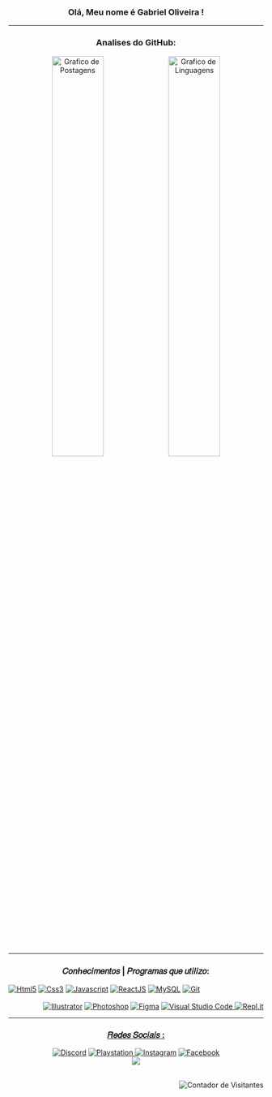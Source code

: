 <!-- Edição de Perfil INICIO -->

<h3 align="center">Olá, Meu nome é Gabriel Oliveira !</h3>
<hr>
<div align="center">
    <h3>Analises do GitHub:</H3>
    <img width="45%" src="https://github-readme-stats.vercel.app/api?username=Gabriel7818&show_icons=true&custom_title=Gabriel Oliveira&title_color=ffffff&bg_color=161B22&text_color=11bbb2&count_private=true&icon_color=ffffff&border_color=ffffff" alt="Grafico de Postagens"/>
    <img width="45%" src="https://github-readme-stats.vercel.app/api/top-langs/?username=Gabriel7818&layout=compact&title_color=ffffff&bg_color=161B22&text_color=11bbb2&count_private=true&icon_color=11bbb2&border_color=ffffff&show_icons=true&custom_title=Linguagens mais desenvolvidas" alt="Grafico de Linguagens"/>
    <hr>
<h3 align="center">𝐶𝑜𝑛ℎ𝑒𝑐𝑖𝑚𝑒𝑛𝑡𝑜𝑠 | 𝑃𝑟𝑜𝑔𝑟𝑎𝑚𝑎𝑠 𝑞𝑢𝑒 𝑢𝑡𝑖𝑙𝑖𝑧𝑜:</h3>
    <div align="left">
<a href="https://pt.wikipedia.org/wiki/HTML5"> <img alt="Html5" src="https://img.shields.io/badge/html5-%23E34F26.svg?style=for-the-badge&logo=html5&logoColor=white"/></a>
<a href="https://pt.wikipedia.org/wiki/CSS3"> <img alt="Css3" src="https://img.shields.io/badge/css3-%231572B6.svg?style=for-the-badge&logo=css3&logoColor=white"/></a>
<a href="https://pt.wikipedia.org/wiki/JavaScript"> <img alt="Javascript" src="https://img.shields.io/badge/javascript-%23323330.svg?style=for-the-badge&logo=javascript&logoColor=%23F7DF1E"/></a>
<a href="https://pt.wikipedia.org/wiki/React_(JavaScript)"> <img alt="ReactJS" src="https://img.shields.io/badge/ReactJs-%2320232a.svg?style=for-the-badge&logo=react&logoColor=%2361DAFB"/></a>
<a href="https://pt.wikipedia.org/wiki/MySQL"> <img alt="MySQL" src="https://img.shields.io/badge/mysql-%2300f.svg?style=for-the-badge&logo=mysql&logoColor=white"/></a>
<a href="https://pt.wikipedia.org/wiki/Git"> <img alt="Git" src="https://img.shields.io/badge/git-%23F05033.svg?style=for-the-badge&logo=git&logoColor=white"/></a>
    </div>
    <br>
    <div align="right">
<a href="https://pt.wikipedia.org/wiki/Adobe_Illustrator"> <img alt="Illustrator" src="https://img.shields.io/badge/illustrator-%23FF9A00.svg?style=for-the-badge&logo=adobe%20illustrator&logoColor=white"/></a>
<a href="https://pt.wikipedia.org/wiki/Adobe_Photoshop"> <img alt="Photoshop" src="https://img.shields.io/badge/photoshop-%2331A8FF.svg?style=for-the-badge&logo=adobe%20photoshop&logoColor=white"/></a>
<a href="https://pt.wikipedia.org/wiki/Figma"> <img alt="Figma" src="https://img.shields.io/badge/figma-%23F24E1E.svg?style=for-the-badge&logo=figma&logoColor=white"/></a>
<a href="https://pt.wikipedia.org/wiki/Visual_Studio_Code"> <img alt="Visual Studio Code" src="https://img.shields.io/badge/VsCode-0078d7.svg?style=for-the-badge&logo=visual-studio-code&logoColor=white"/>
<a href="https://en.wikipedia.org/wiki/Replit"> <img alt="Repl.it" src="https://camo.githubusercontent.com/aa7b2698a8a2901c8b6f9b1a0107045ff09d55d84bec961a19c2b70b7a421a81/68747470733a2f2f696d672e736869656c64732e696f2f62616467652f5265706c2e69742d2532333044313031452e7376673f7374796c653d666f722d7468652d6261646765266c6f676f3d5265706c6974266c6f676f436f6c6f723d7768697465"/>
    </div>
    <hr>
<h3 align="center">𝑅𝑒𝑑𝑒𝑠 𝑆𝑜𝑐𝑖𝑎𝑖𝑠 :</h3>
    <div align="center">
<a href="https://discord.gg/exX6rNenXq"> <img alt="Discord" src="https://img.shields.io/badge/Discord-%237289DA.svg?style=for-the-badge&logo=discord&logoColor=white"/></a>
<a href="https://mypst.com.br/rank/Gabrielzim_-/?game_id=NPWR07053_00#!jogos/NPWR07053_00"> <img alt="Playstation" src="https://img.shields.io/badge/Playstation-003791?style=for-the-badge&logo=playstation&logoColor=white"/>
</a>
<a href="#"> <img alt="Instagram" src="https://img.shields.io/badge/Instagram-E4405F?style=for-the-badge&logo=instagram&logoColor=white"/></a>
<a href="#"> <img alt="Facebook" src="https://img.shields.io/badge/Facebook-1877F2?style=for-the-badge&logo=facebook&logoColor=white"/></a>
    </div>
    <div align="center">
<img src="https://discord.c99.nl/widget/theme-4/405853277046046720.png"/>
    </div>
    <br>
<p align="right"><img src="https://komarev.com/ghpvc/?username=Gabriel7818&style=flat-square" alt="Contador de Visitantes"/></p>
    

<!-- Edição de Perfil FIM -->
